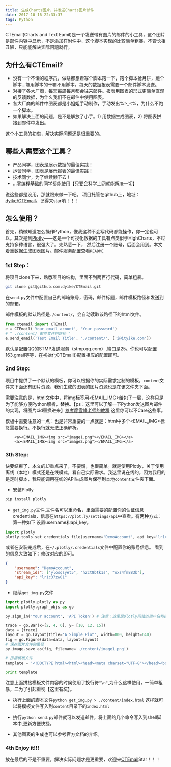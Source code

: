 ```yaml
---
title: 生成Charts图片，并发送Charts图片邮件
date: 2017-10-16 22:33:37
tags: Python
---
```


CTEmail(Charts and Text Eamil)是一个发送带有图片的邮件的小工具，这个图片是邮件内容中显示，不是添加在附件中，这个脚本实现的比较简单粗暴，不管长相丑陋，只能能解决实际问题就行。

## 为什么有CTEmail?

* 没有一个不懒的程序员，做啥都想着写个脚本跑一下，跑个脚本抢月饼，跑个脚本...能用脚本的干嘛不用脚本。每天的数据报表需要一个邮件脚本发送。
* 对接了各大厂商，每天每周每月都会往来邮件。报表用图表的形式更简单直观的反馈数据，为什么我们不在邮件中使用图表。
* 各大厂商的邮件中图表都是小姐姐手动制作，手动发出%>_<%，为什么不跑一个脚本。
* 如果解决上面的问题，是不是解放了小手。1) 用数据生成图表，2) 将图表拼接到邮件中发出。

这个小工具的初衷，解决实际问题还是很重要的。

## 哪些人需要这个工具？

* 产品同学，图表是展示数据的最佳实践！
* 运营同学，图表是展示报表的最佳实践！
* 技术同学，为了继续懒下去！
* ...零编程基础的同学都能使用【只要会科学上网就能解决一切】

说这些都是没用，那就跟来做一下吧。
项目托管在github上，地址：[dyike/CTEmail](https://github.com/dyike/CTEmail)。记得来star哟！！！

## 怎么使用？

首先，稍微知道怎么操作Python，像我这种不会写代码都能操作，你一定也可以。其次是到[Plotly](https://plot.ly/python/getting-started/)——这是一个可视化数据的工具有点类似于HighCharts，不过支持多种语言，很强大了。先熟悉一下， 然后注册一个账号，后面会用到。本文着重数据生成图表图片。邮件服务配置查看`README`

### 1st Step：
将项目clone下来，熟悉项目的结构，里面不到两百行代码，简单粗暴。

```bash
git clone git@github.com:dyike/CTEmail.git
```

在`send.py`文件中配置自己的邮箱账号，密码，邮件标题，邮件模板路径和发送到的邮箱。

邮件模板的默认路径是`./content/`，会自动读取该路径下的html文件。

```python
from ctemail import CTEmail
e = CTEmail('Your email acount', 'Your password')
# " ./content/ 邮件文件的路径 "
e.send_email('Test Email Title', './content/', ['i@ityike.com'])
```

默认是配置QQ的STMP发送服务（stmp.qq.com）,端口是25。你也可以配置163.gmail等等，在初始化CTEmail()配置相应的配置即可。


### 2nd Step:

项目中提供了一个默认的模板，你可以根据你的实际需求定制的模板，`content`文件夹下面还有图片资源，我们生成的图表的图片资源也是在该文件夹下面。

需要注意的是，html文件中，将img标签用<EMAIL_IMG>给包了一层，这样只是为了能够方便Python解析，替换。【ps：这里可以了解一下Python发送图片邮件的实现，将图片cid替换进来】[参考廖雪峰老师的教程](https://www.liaoxuefeng.com/wiki/001374738125095c955c1e6d8bb493182103fac9270762a000/001386832745198026a685614e7462fb57dbf733cc9f3ad000) 这里你可以不Care这些事。

模板中需要注意的一点：也是非常重要的一点就是：html中多个<EMAIL_IMG>标签需要换行。不换行就无法正确解析。
```
    <a><EMAIL_IMG><img src="image1.png"></EMAIL_IMG></a>
    <a><EMAIL_IMG><img src="image2.png"></EMAIL_IMG></a>
```

### 3th Step:

快要结束了，本文的却重点来了，不要慌，也很简单。就是使用Plotly，关于使用离线（本地）模式还是在线模式，看自己实际需求。我这里说在线的。因为我用的是定时脚本，我只能调用在线的API生成图片保存到本地`content`文件夹下面。

* 安装Plotly
```bash
pip install plotly 
```

* `get_img.py`文件,文件名可以重命名，里面需要的配置你的认证信息credentials，信息在`https://plot.ly/settings/api`中查看。有两种方式：第一种如下
设置username和api_key。

```python
import plotly 
plotly.tools.set_credentials_file(username='DemoAccount', api_key='lr1c37zw81')
```

或者在安装完成后，在`~/.plotly/.credentials`文件中配置你的账号信息。
看到的信息大致如下：修改对应的即可。
```json
{
    "username": "DemoAccount",
    "stream_ids": ["ylosqsyet5", "h2ct8btk1s", "oxz4fm883b"],
    "api_key": "lr1c37zw81"
}
```

* 继续`get_img.py`文件
```python
import plotly.plotly as py
import plotly.graph_objs as go

py.sign_in('Your account', 'API Token') # 注意：这里是plotly网站的用户名和密码

trace = go.Bar(x=[2, 4, 6], y= [10, 12, 15])
data = [trace]
layout = go.Layout(title='A Simple Plot', width=800, height=640)
fig = go.Figure(data=data, layout=layout)
# 保存图片文件的路径
py.image.save_as(fig, filename='./content/image1.png')

# 拼接模板文件
template = '<!DOCTYPE html><html><head><meta charset="UTF-8"></head><body>' + "\n" + '<a><EMAIL_IMG><img src="image1.png"></EMAIL_IMG></a>' + "\n" + '<a><EMAIL_IMG><img src="image2.png"></EMAIL_IMG></a>' + "\n" + '</body></html>'

print template
```

注意上面拼接模板文件内容的时候使用了换行符`"\n"`,为什么这样使用，一简单粗暴，二为了引起重视【这里有坑】。

* 执行上面的脚本文件`python get_img.py > ./content/index.html` 这样就可以将模板文件写入到`content`目录下的`index.html`

* 执行`python send.py`邮件就可以发送邮件，将上面的几个命令写入到shell脚本中,更新方便快捷。

* 其他图表的生成也可以参考官方文档的介绍。

### 4th Enjoy it!!!

放在最后的不是不重要，解决实际问题才是更重要，欢迎来[CTEmail](https://github.com/dyike/CTEmail)Star！！！
